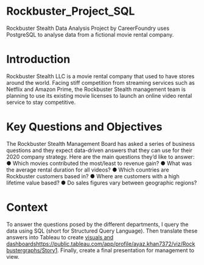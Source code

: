 # Rockbuster_Project_SQL
Rockbuster Stealth Data Analysis Project by CareerFoundry uses PostgreSQL to analyse data from a fictional movie rental company.
# Introduction
Rockbuster Stealth LLC is a movie rental company that used to have stores around the world. Facing stiff competition from streaming services such as Netflix and Amazon Prime, the Rockbuster Stealth management team is planning to use its existing movie licenses to launch an online video rental service to stay competitive.
# Key Questions and Objectives
The Rockbuster Stealth Management Board has asked a series of business questions and they expect data-driven answers that they can use for their 2020 company strategy. Here are the main questions they’d like to answer:
● Which movies contributed the most/least to revenue gain?
● What was the average rental duration for all videos?
● Which countries are Rockbuster customers based in?
● Where are customers with a high lifetime value based?
● Do sales figures vary between geographic regions?
# Context
To answer the questions posed by the different departments, I query the data using SQL (short for Structured Query Language). Then translate these answers into Tableau to create [visuals and dashboards](https://public.tableau.com/app/profile/ayaz.khan7372/viz/Rockbustergraphs/Story1)https://public.tableau.com/app/profile/ayaz.khan7372/viz/Rockbustergraphs/Story1. Finally, create a final presentation for management to view.
